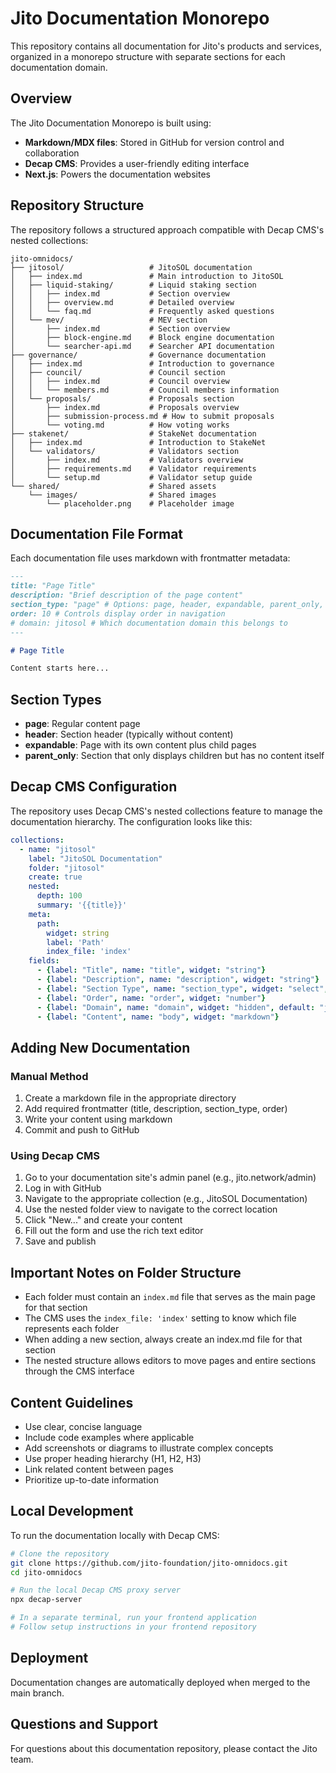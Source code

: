 # Jito Documentation Monorepo

This repository contains all documentation for Jito's products and services, organized in a monorepo structure with separate sections for each documentation domain.

## Overview

The Jito Documentation Monorepo is built using:
- **Markdown/MDX files**: Stored in GitHub for version control and collaboration
- **Decap CMS**: Provides a user-friendly editing interface
- **Next.js**: Powers the documentation websites

## Repository Structure

The repository follows a structured approach compatible with Decap CMS's nested collections:

```
jito-omnidocs/
├── jitosol/                   # JitoSOL documentation
│   ├── index.md               # Main introduction to JitoSOL
│   ├── liquid-staking/        # Liquid staking section
│   │   ├── index.md           # Section overview
│   │   ├── overview.md        # Detailed overview
│   │   └── faq.md             # Frequently asked questions
│   └── mev/                   # MEV section
│       ├── index.md           # Section overview
│       ├── block-engine.md    # Block engine documentation
│       └── searcher-api.md    # Searcher API documentation
├── governance/                # Governance documentation
│   ├── index.md               # Introduction to governance
│   ├── council/               # Council section
│   │   ├── index.md           # Council overview
│   │   └── members.md         # Council members information
│   └── proposals/             # Proposals section
│       ├── index.md           # Proposals overview
│       ├── submission-process.md # How to submit proposals
│       └── voting.md          # How voting works
├── stakenet/                  # StakeNet documentation
│   ├── index.md               # Introduction to StakeNet
│   └── validators/            # Validators section
│       ├── index.md           # Validators overview
│       ├── requirements.md    # Validator requirements
│       └── setup.md           # Validator setup guide
└── shared/                    # Shared assets
    └── images/                # Shared images
        └── placeholder.png    # Placeholder image
```

## Documentation File Format

Each documentation file uses markdown with frontmatter metadata:

```md
---
title: "Page Title"
description: "Brief description of the page content"
section_type: "page" # Options: page, header, expandable, parent_only, section_meta
order: 10 # Controls display order in navigation
# domain: jitosol # Which documentation domain this belongs to
---

# Page Title

Content starts here...
```

## Section Types

- **page**: Regular content page
- **header**: Section header (typically without content)
- **expandable**: Page with its own content plus child pages
- **parent_only**: Section that only displays children but has no content itself

## Decap CMS Configuration

The repository uses Decap CMS's nested collections feature to manage the documentation hierarchy. The configuration looks like this:

```yaml
collections:
  - name: "jitosol"
    label: "JitoSOL Documentation"
    folder: "jitosol"
    create: true
    nested:
      depth: 100
      summary: '{{title}}'
    meta: 
      path: 
        widget: string
        label: 'Path'
        index_file: 'index'
    fields:
      - {label: "Title", name: "title", widget: "string"}
      - {label: "Description", name: "description", widget: "string"}
      - {label: "Section Type", name: "section_type", widget: "select", options: ["page", "header", "expandable", "parent_only"], default: "page"}
      - {label: "Order", name: "order", widget: "number"}
      - {label: "Domain", name: "domain", widget: "hidden", default: "jitosol"}
      - {label: "Content", name: "body", widget: "markdown"}
```

## Adding New Documentation

### Manual Method

1. Create a markdown file in the appropriate directory
2. Add required frontmatter (title, description, section_type, order)
3. Write your content using markdown
4. Commit and push to GitHub

### Using Decap CMS

1. Go to your documentation site's admin panel (e.g., jito.network/admin)
2. Log in with GitHub
3. Navigate to the appropriate collection (e.g., JitoSOL Documentation)
4. Use the nested folder view to navigate to the correct location
5. Click "New..." and create your content
6. Fill out the form and use the rich text editor
7. Save and publish

## Important Notes on Folder Structure

- Each folder must contain an `index.md` file that serves as the main page for that section
- The CMS uses the `index_file: 'index'` setting to know which file represents each folder
- When adding a new section, always create an index.md file for that section
- The nested structure allows editors to move pages and entire sections through the CMS interface

## Content Guidelines

- Use clear, concise language
- Include code examples where applicable
- Add screenshots or diagrams to illustrate complex concepts
- Use proper heading hierarchy (H1, H2, H3)
- Link related content between pages
- Prioritize up-to-date information

## Local Development

To run the documentation locally with Decap CMS:

```bash
# Clone the repository
git clone https://github.com/jito-foundation/jito-omnidocs.git
cd jito-omnidocs

# Run the local Decap CMS proxy server
npx decap-server

# In a separate terminal, run your frontend application
# Follow setup instructions in your frontend repository
```

## Deployment

Documentation changes are automatically deployed when merged to the main branch.

## Questions and Support

For questions about this documentation repository, please contact the Jito team.